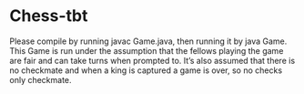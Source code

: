 # Chess-tbt
Please compile by running javac Game.java, then running it by java Game. This Game is run under the assumption that the fellows playing the game are fair and can take turns when prompted to. It’s also assumed that there is no checkmate and when a king is captured a game is over, so no checks only checkmate.
